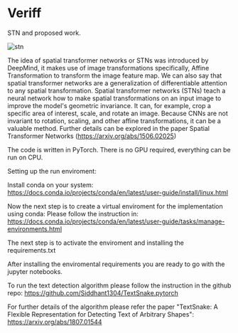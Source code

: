 # Veriff
STN and proposed work.

![stn](https://user-images.githubusercontent.com/15413922/145271324-d23d20e4-ce30-4901-b8bd-856d282224ed.png)

The idea of spatial transformer networks or STNs was introduced by DeepMind, it makes use of image transformations specifically, Affine Transformation to transform the image feature map. We can also say that spatial transformer networks are a generalization of differentiable attention to any spatial transformation. Spatial transformer networks (STNs) teach a neural network how to make spatial transformations on an input image to improve the model's geometric invariance. It can, for example, crop a specific area of interest, scale, and rotate an image. Because CNNs are not invariant to rotation, scaling, and other affine transformations, it can be a valuable method. Further details can be explored in the paper Spatial Transformer Networks (https://arxiv.org/abs/1506.02025)

The code is written in PyTorch. There is no GPU required, everything can be run on CPU.

Setting up the run enviroment:

Install conda on your system: https://docs.conda.io/projects/conda/en/latest/user-guide/install/linux.html

Now the next step is to create a virtual enviroment for the implementation using conda:
Please follow the instruction in: https://docs.conda.io/projects/conda/en/latest/user-guide/tasks/manage-environments.html

The next step is to activate the enviroment and installing the requirements.txt

After installing the enviromental requirements you are ready to go with the jupyter notebooks.

To run the text detection algorithm please follow the instruction in the github repo: https://github.com/Siddhant1304/TextSnake.pytorch

For further details of the algorithm please refer the paper "TextSnake: A Flexible Representation for Detecting Text of Arbitrary Shapes": https://arxiv.org/abs/1807.01544
